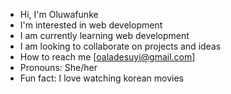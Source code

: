 - Hi, I'm Oluwafunke
- I'm interested in web development
- I am currently learning web development
- I am looking to collaborate on projects and ideas
- How to reach me [oaladesuyi@gmail.com]
- Pronouns: She/her
- Fun fact: I love watching korean movies

